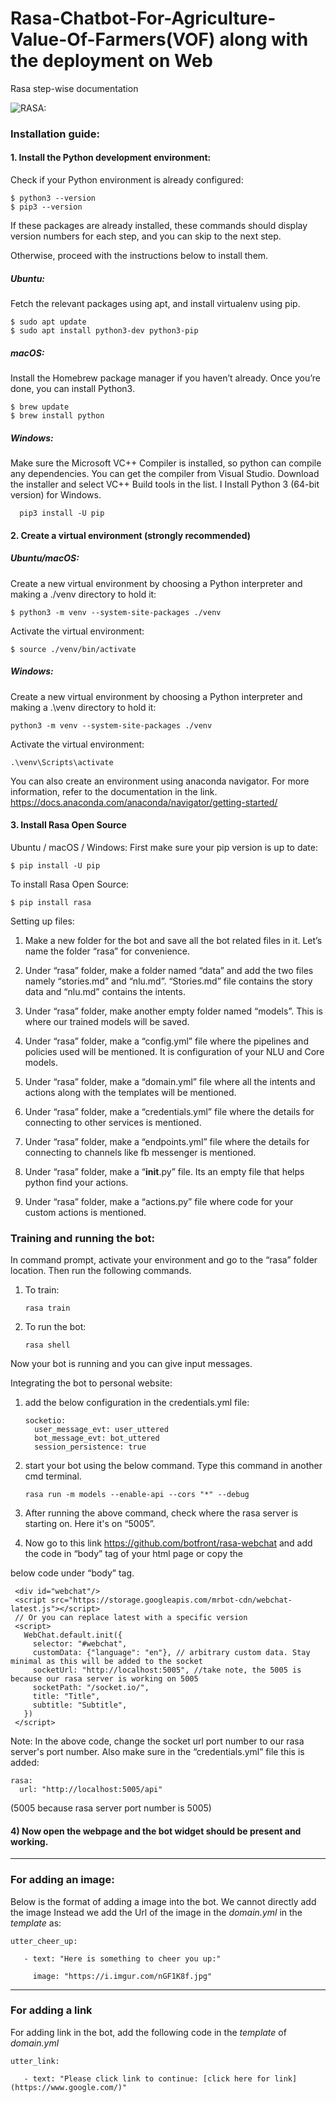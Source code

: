 # Rasa-Chatbot-For-Agriculture-Value-Of-Farmers(VOF) along with the deployment on Web
Rasa step-wise documentation

![RASA: ](https://qph.fs.quoracdn.net/main-qimg-fdceedb8c21866c6eec1c7fb80e4b949)

### Installation guide:
#### 1. Install the Python development environment:

   Check if your Python environment is already configured:

    $ python3 --version
    $ pip3 --version
    
   If these packages are already installed, these commands should display version numbers for each step, and you can skip to the next step.

   Otherwise, proceed with the instructions below to install them.

   ##### Ubuntu:
   Fetch the relevant packages using apt, and install virtualenv using pip.
   
    $ sudo apt update
    $ sudo apt install python3-dev python3-pip

   ##### macOS:
   Install the Homebrew package manager if you haven’t already.
   Once you’re done, you can install Python3.
   
    $ brew update
    $ brew install python

   ##### Windows:
   Make sure the Microsoft VC++ Compiler is installed, so python can compile any dependencies. You can get the compiler from Visual Studio. Download the installer and select VC++ Build tools in the list.
   I  Install Python 3 (64-bit version) for Windows.
   
      pip3 install -U pip

#### 2. Create a virtual environment (strongly recommended)
   ##### Ubuntu/macOS:
   Create a new virtual environment by choosing a Python interpreter and making a ./venv directory to hold it:
   
    $ python3 -m venv --system-site-packages ./venv

   Activate the virtual environment:
   
    $ source ./venv/bin/activate

  ##### Windows:
   Create a new virtual environment by choosing a Python interpreter and making a .\venv directory to hold it:
   
    python3 -m venv --system-site-packages ./venv
   
   Activate the virtual environment:
   
    .\venv\Scripts\activate

   You can also create an environment using anaconda navigator. For more information, refer to the documentation in the link.
   https://docs.anaconda.com/anaconda/navigator/getting-started/ 

#### 3. Install Rasa Open Source
   
   Ubuntu / macOS / Windows:
   First make sure your pip version is up to date:
   
    $ pip install -U pip

   To install Rasa Open Source:
   
    $ pip install rasa

Setting up files:
1) Make a new folder for the bot and save all the bot related files in it. Let’s name the folder “rasa” for convenience.
 
2) Under “rasa” folder, make a folder named “data” and add the two files namely “stories.md” and “nlu.md”.
“Stories.md” file contains the story data and “nlu.md” contains the intents. 
 
3) Under “rasa” folder, make another empty folder named “models”. This is where our trained models will be saved.
 
4) Under “rasa” folder, make a “config.yml” file where the pipelines and policies used will be mentioned. It is configuration of your NLU and Core models.
 
5) Under “rasa” folder, make a “domain.yml” file where all the intents and actions along with the templates will be mentioned.
 
6) Under “rasa” folder, make a “credentials.yml” file where the details for connecting to other services is mentioned.
 
7) Under “rasa” folder, make a “endpoints.yml” file where the details for connecting to channels like fb messenger is mentioned.
 
8) Under “rasa” folder, make a “__init__.py” file. Its an empty file that helps python find your actions.
 
9) Under “rasa” folder, make a “actions.py” file where code for your custom actions is mentioned.
 
### Training and running the bot:
 
In command prompt, activate your environment and go to the “rasa” folder location. Then run the following commands.
 
1) To train:
      
       rasa train
 
2) To run the bot:
     
       rasa shell
 
Now your bot is running and you can give input messages.
 
Integrating the bot to personal website:
 
1) add the below configuration in the credentials.yml file:

       socketio:
         user_message_evt: user_uttered
         bot_message_evt: bot_uttered
         session_persistence: true
 
2) start your bot using the below command. Type this command in another cmd terminal.

       rasa run -m models --enable-api --cors "*" --debug
 
 
3) After running the above command, check where the rasa server is starting on. Here it's on “5005”.
 

 
4) Now go to this link https://github.com/botfront/rasa-webchat and add the code in “body” tag of your html page or copy the 

below code under “body” tag.

     <div id="webchat"/>
     <script src="https://storage.googleapis.com/mrbot-cdn/webchat-latest.js"></script>
     // Or you can replace latest with a specific version
     <script>
       WebChat.default.init({
         selector: "#webchat",
         customData: {"language": "en"}, // arbitrary custom data. Stay minimal as this will be added to the socket
         socketUrl: "http://localhost:5005", //take note, the 5005 is because our rasa server is working on 5005 
         socketPath: "/socket.io/",
         title: "Title",
         subtitle: "Subtitle",
       })
     </script>
 
Note: In the above code, change the socket url port number to our rasa server's port number. Also make sure in the “credentials.yml” file this is added:

    rasa:
      url: "http://localhost:5005/api" 
(5005 because rasa server port number is 5005)
 
#### 4) Now open the webpage and the bot widget should be present and working.

__________________


 ### For adding an image:
 
 Below is the format of adding a image into the bot. We cannot directly add the image
 Instead we add the Url of the image in the *domain.yml* in the *template* as:
 
 
    utter_cheer_up:

       - text: "Here is something to cheer you up:"

         image: "https://i.imgur.com/nGF1K8f.jpg"

  _________________

 ### For adding a link
 
 For adding link in the bot, add the following code in the *template* of *domain.yml*
 
 
    utter_link:

       - text: "Please click link to continue: [click here for link](https://www.google.com/)"
 
 
 
 
 




